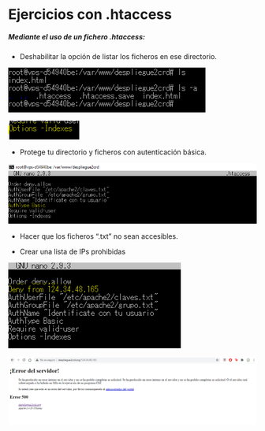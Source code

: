 # Ejercicios con .htaccess
##### Mediante el uso de un fichero .htaccess:

- Deshabilitar la opción de listar los ficheros en ese directorio.


![](./img-1.png)


![](./img-2.png)


- Protege tu directorio y ficheros con autenticación básica.


![](./img-3.png)


- Hacer que los ficheros “.txt” no sean accesibles.


- Crear una lista de IPs prohibidas


![](./img-4.png)


![](./img-5.png)
